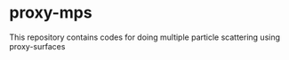 # proxy-mps
This repository contains codes for doing multiple particle scattering using proxy-surfaces
